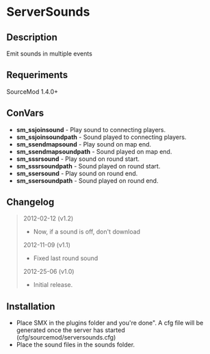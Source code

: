 # ServerSounds

## Description

Emit sounds in multiple events

## Requeriments

SourceMod 1.4.0+

## ConVars

* **sm_ssjoinsound** - Play sound to connecting players.
* **sm_ssjoinsoundpath** - Sound played to connecting players.
* **sm_ssendmapsound** - Play sound on map end.
* **sm_ssendmapsoundpath** - Sound played on map end.
* **sm_sssrsound** - Play sound on round start.
* **sm_sssrsoundpath** - Sound played on round start.
* **sm_ssersound** - Play sound on round end.
* **sm_ssersoundpath** - Sound played on round end.

## Changelog

> 2012-02-12 (v1.2)
>
> * Now, if a sound is off, don't download
>
> 2012-11-09 (v1.1)
>
> * Fixed last round sound
>
> 2012-25-06 (v1.0)
>
> * Initial release.

## Installation

* Place SMX in the plugins folder and you're done". A cfg file will be generated once the server has started (cfg/sourcemod/serversounds.cfg)
* Place the sound files in the sounds folder.
